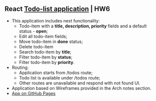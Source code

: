 ## React [Todo-list application](https://github.com/RomanovAleksander/js-band-test-task) | HW6
* This application includes next functionality:
  * Todo-item with a **title, description, priority** fields and a default status - **open**;
  * Edit all todo-item fields;
  * Move todo-item in **done** status;
  * Delete todo-item
  * Search todo-item by **title**;
  * Filter todo-item by **status**;
  * Filter todo-item by **priority**.
* Routing:
  * Application starts from /todos route;
  * Todo list is available under /todos route;
  * Other routes are unavailable and respond with not found UI.
* Application based on Wireframes provided in the Arch notes section.
* [App on GitHub Pages](https://romanovaleksander.github.io/js-band-test-task/)